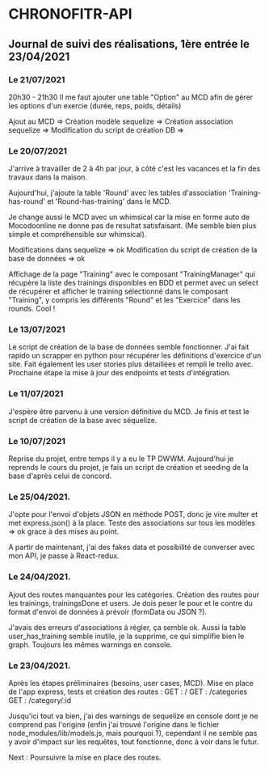 # CHRONOFITR-API

## Journal de suivi des réalisations, 1ère entrée le 23/04/2021

### Le 21/07/2021

20h30 - 21h30
Il me faut ajouter une table "Option" au MCD afin de gérer les options d'un exercie (durée, reps, poids, détails)

Ajout au MCD =>
Création modèle sequelize =>
Création association sequelize =>
Modification du script de création DB => 

### Le 20/07/2021

J'arrive à travailler de 2 à 4h par jour, à côté c'est les vacances et la fin des travaux dans la maison.

Aujourd'hui, j'ajoute la table 'Round' avec les tables d'association 'Training-has-round' et 'Round-has-training' dans le MCD.

Je change aussi le MCD avec un whimsical car la mise en forme auto de Mocodoonline ne donne pas de resultat satisfaisant. (Me semble bien plus simple et compréhensible sur whimsical).

Modifications dans sequelize => ok
Modification du script de création de la base de données => ok

Affichage de la page "Training" avec le composant "TrainingManager" qui récupère la liste des trainings disponibles en BDD et permet avec un select de récupérer et afficher le training sélectionné dans le composant "Training", y compris les différents "Round" et les "Exercice" dans les rounds. Cool !

### Le 13/07/2021

Le script de création de la base de données semble fonctionner. J'ai fait rapido un scrapper en python pour récupérer les définitions d'exercice d'un site. 
Fait également les user stories plus détaillées et rempli le trello avec.
Prochaine étape la mise à jour des endpoints et tests d'intégration.

### Le 11/07/2021

J'espère être parvenu à une version définitive du MCD.
Je finis et test le script de création de la base avec séquelize.

### Le 10/07/2021

Reprise du projet, entre temps il y a eu le TP DWWM.
Aujourd'hui je reprends le cours du projet, je fais un script de création et seeding de la base d'après celui de concord.

### Le 25/04/2021.

J'opte pour l'envoi d'objets JSON en méthode POST, donc je vire multer et met express.json() à la place.
Teste des associations sur tous les modèles => ok grace à des mises au point.

A partir de maintenant, j'ai des fakes data et possibilité de converser avec mon API, je passe à React-redux.

### Le 24/04/2021.

Ajout des routes manquantes pour les catégories.
Création des routes pour les trainings, trainingsDone et users.
Je dois peser le pour et le contre du format d'envoi de données à prévoir (formData ou JSON ?).

J'avais des erreurs d'associations à régler, ça semble ok.
Aussi la table user_has_training semble inutile, je la supprime, ce qui simplifie bien le graph.
Toujours les mêmes warnings en console.

### Le 23/04/2021.

Après les étapes préliminaires (besoins, user cases, MCD).
Mise en place de l'app express, tests et création des routes :
GET : /
GET : /categories
GET : /category/:id

Jusqu'ici tout va bien, j'ai des warnings de sequelize en console dont je ne comprend pas l'origine (enfin j'ai trouvé l'origine dans le fichier node_modules/lib/models.js, mais pourquoi ?), cependant il ne semble pas y avoir d'impact sur les requêtes, tout fonctionne, donc à voir dans le futur.

Next : Poursuivre la mise en place des routes.